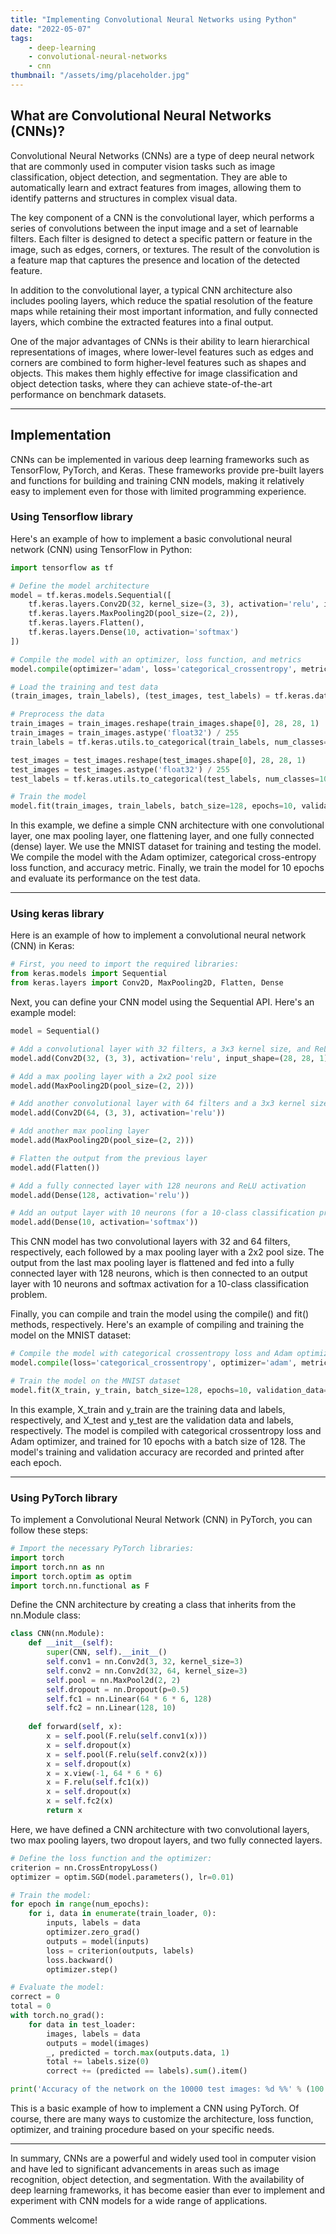 ```yaml
---
title: "Implementing Convolutional Neural Networks using Python"
date: "2022-05-07"
tags:
    - deep-learning
    - convolutional-neural-networks
    - cnn
thumbnail: "/assets/img/placeholder.jpg"
---
```

## What are Convolutional Neural Networks (CNNs)? 
Convolutional Neural Networks (CNNs) are a type of deep neural network that are commonly used in computer vision tasks such as image classification, object detection, and segmentation. They are able to automatically learn and extract features from images, allowing them to identify patterns and structures in complex visual data.

The key component of a CNN is the convolutional layer, which performs a series of convolutions between the input image and a set of learnable filters. Each filter is designed to detect a specific pattern or feature in the image, such as edges, corners, or textures. The result of the convolution is a feature map that captures the presence and location of the detected feature.

In addition to the convolutional layer, a typical CNN architecture also includes pooling layers, which reduce the spatial resolution of the feature maps while retaining their most important information, and fully connected layers, which combine the extracted features into a final output.

One of the major advantages of CNNs is their ability to learn hierarchical representations of images, where lower-level features such as edges and corners are combined to form higher-level features such as shapes and objects. This makes them highly effective for image classification and object detection tasks, where they can achieve state-of-the-art performance on benchmark datasets.

---

## Implementation
CNNs can be implemented in various deep learning frameworks such as TensorFlow, PyTorch, and Keras. These frameworks provide pre-built layers and functions for building and training CNN models, making it relatively easy to implement even for those with limited programming experience.

### Using Tensorflow library
Here's an example of how to implement a basic convolutional neural network (CNN) using TensorFlow in Python:

```python
import tensorflow as tf

# Define the model architecture
model = tf.keras.models.Sequential([
    tf.keras.layers.Conv2D(32, kernel_size=(3, 3), activation='relu', input_shape=(28, 28, 1)),
    tf.keras.layers.MaxPooling2D(pool_size=(2, 2)),
    tf.keras.layers.Flatten(),
    tf.keras.layers.Dense(10, activation='softmax')
])

# Compile the model with an optimizer, loss function, and metrics
model.compile(optimizer='adam', loss='categorical_crossentropy', metrics=['accuracy'])

# Load the training and test data
(train_images, train_labels), (test_images, test_labels) = tf.keras.datasets.mnist.load_data()

# Preprocess the data
train_images = train_images.reshape(train_images.shape[0], 28, 28, 1)
train_images = train_images.astype('float32') / 255
train_labels = tf.keras.utils.to_categorical(train_labels, num_classes=10)

test_images = test_images.reshape(test_images.shape[0], 28, 28, 1)
test_images = test_images.astype('float32') / 255
test_labels = tf.keras.utils.to_categorical(test_labels, num_classes=10)

# Train the model
model.fit(train_images, train_labels, batch_size=128, epochs=10, validation_data=(test_images, test_labels))
```

In this example, we define a simple CNN architecture with one convolutional layer, one max pooling layer, one flattening layer, and one fully connected (dense) layer. We use the MNIST dataset for training and testing the model. We compile the model with the Adam optimizer, categorical cross-entropy loss function, and accuracy metric. Finally, we train the model for 10 epochs and evaluate its performance on the test data.

---

### Using keras library
Here is an example of how to implement a convolutional neural network (CNN) in Keras:

```python
# First, you need to import the required libraries:
from keras.models import Sequential
from keras.layers import Conv2D, MaxPooling2D, Flatten, Dense
```

Next, you can define your CNN model using the Sequential API. Here's an example model:
```python
model = Sequential()

# Add a convolutional layer with 32 filters, a 3x3 kernel size, and ReLU activation
model.add(Conv2D(32, (3, 3), activation='relu', input_shape=(28, 28, 1)))

# Add a max pooling layer with a 2x2 pool size
model.add(MaxPooling2D(pool_size=(2, 2)))

# Add another convolutional layer with 64 filters and a 3x3 kernel size
model.add(Conv2D(64, (3, 3), activation='relu'))

# Add another max pooling layer
model.add(MaxPooling2D(pool_size=(2, 2)))

# Flatten the output from the previous layer
model.add(Flatten())

# Add a fully connected layer with 128 neurons and ReLU activation
model.add(Dense(128, activation='relu'))

# Add an output layer with 10 neurons (for a 10-class classification problem) and softmax activation
model.add(Dense(10, activation='softmax'))
```

This CNN model has two convolutional layers with 32 and 64 filters, respectively, each followed by a max pooling layer with a 2x2 pool size. The output from the last max pooling layer is flattened and fed into a fully connected layer with 128 neurons, which is then connected to an output layer with 10 neurons and softmax activation for a 10-class classification problem.

Finally, you can compile and train the model using the compile() and fit() methods, respectively. Here's an example of compiling and training the model on the MNIST dataset:

```python
# Compile the model with categorical crossentropy loss and Adam optimizer
model.compile(loss='categorical_crossentropy', optimizer='adam', metrics=['accuracy'])

# Train the model on the MNIST dataset
model.fit(X_train, y_train, batch_size=128, epochs=10, validation_data=(X_test, y_test))
```

In this example, X_train and y_train are the training data and labels, respectively, and X_test and y_test are the validation data and labels, respectively. The model is compiled with categorical crossentropy loss and Adam optimizer, and trained for 10 epochs with a batch size of 128. The model's training and validation accuracy are recorded and printed after each epoch.

---

### Using PyTorch library
To implement a Convolutional Neural Network (CNN) in PyTorch, you can follow these steps:

```python
# Import the necessary PyTorch libraries:
import torch
import torch.nn as nn
import torch.optim as optim
import torch.nn.functional as F
```

Define the CNN architecture by creating a class that inherits from the nn.Module class:
```python
class CNN(nn.Module):
    def __init__(self):
        super(CNN, self).__init__()
        self.conv1 = nn.Conv2d(3, 32, kernel_size=3)
        self.conv2 = nn.Conv2d(32, 64, kernel_size=3)
        self.pool = nn.MaxPool2d(2, 2)
        self.dropout = nn.Dropout(p=0.5)
        self.fc1 = nn.Linear(64 * 6 * 6, 128)
        self.fc2 = nn.Linear(128, 10)
    
    def forward(self, x):
        x = self.pool(F.relu(self.conv1(x)))
        x = self.dropout(x)
        x = self.pool(F.relu(self.conv2(x)))
        x = self.dropout(x)
        x = x.view(-1, 64 * 6 * 6)
        x = F.relu(self.fc1(x))
        x = self.dropout(x)
        x = self.fc2(x)
        return x
```

Here, we have defined a CNN architecture with two convolutional layers, two max pooling layers, two dropout layers, and two fully connected layers.
```python
# Define the loss function and the optimizer:
criterion = nn.CrossEntropyLoss()
optimizer = optim.SGD(model.parameters(), lr=0.01)

# Train the model:
for epoch in range(num_epochs):
    for i, data in enumerate(train_loader, 0):
        inputs, labels = data
        optimizer.zero_grad()
        outputs = model(inputs)
        loss = criterion(outputs, labels)
        loss.backward()
        optimizer.step()

# Evaluate the model:
correct = 0
total = 0
with torch.no_grad():
    for data in test_loader:
        images, labels = data
        outputs = model(images)
        _, predicted = torch.max(outputs.data, 1)
        total += labels.size(0)
        correct += (predicted == labels).sum().item()

print('Accuracy of the network on the 10000 test images: %d %%' % (100 * correct / total))
```

This is a basic example of how to implement a CNN using PyTorch. Of course, there are many ways to customize the architecture, loss function, optimizer, and training procedure based on your specific needs.

---

In summary, CNNs are a powerful and widely used tool in computer vision and have led to significant advancements in areas such as image recognition, object detection, and segmentation. With the availability of deep learning frameworks, it has become easier than ever to implement and experiment with CNN models for a wide range of applications.

Comments welcome!